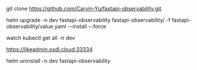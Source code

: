 git clone https://github.com/Carvin-Yu/fastapi-observability.git

helm upgrade -n dev fastapi-observability fastapi-observability/ -f fastapi-observability/value.yaml --install --force

watch kubectl get all -n dev

https://likeadmin.osdl.cloud:33334

helm uninstall -n dev fastapi-observability

